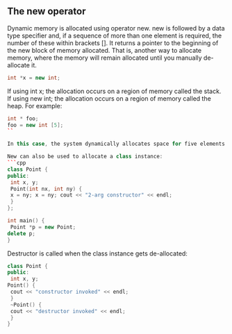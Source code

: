 ## The new operator

Dynamic memory is allocated using operator new. new is followed by a data type specifier and, if a sequence of more than one element is required, the number of these within brackets []. It returns a pointer to the beginning of the new block of memory allocated. That is, another way to allocate memory, where the
memory will remain allocated until you
manually de-allocate it.
```cpp
int *x = new int;
```

If using int x; the allocation occurs on a region of
memory called the stack.
If using new int; the allocation occurs on a region
of memory called the heap.
For example:
```cpp
int * foo;
foo = new int [5];
``

In this case, the system dynamically allocates space for five elements of type int and returns a pointer to the first element of the sequence, which is assigned to foo (a pointer). Therefore, foo now points to a valid block of memory with space for five elements of type int.

New can also be used to allocate a class instance:
```cpp
class Point {
public:
 int x, y;
 Point(int nx, int ny) {
 x = ny; x = ny; cout << "2-arg constructor" << endl;
 }
};

int main() {
 Point *p = new Point;
delete p;
}
```

Destructor is called when the class instance gets
de-allocated:
```cpp
class Point {
public:
 int x, y;
Point() {
 cout << "constructor invoked" << endl;
 }
 ~Point() {
 cout << "destructor invoked" << endl;
 }
}
```

